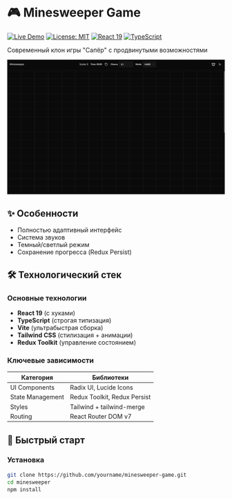 # 🎮 Minesweeper Game

[![Live Demo](https://img.shields.io/badge/demo-live-green.svg)](https://your-game-link.com)
[![License: MIT](https://img.shields.io/badge/license-MIT-blue.svg)](LICENSE)
[![React 19](https://img.shields.io/badge/React-19-%2361DAFB)](https://react.dev)
[![TypeScript](https://img.shields.io/badge/TypeScript-5.7-%233178C6)](https://www.typescriptlang.org)

Современный клон игры "Сапёр" с продвинутыми возможностями

![Game Screenshot](./public/screenshot.jpg)

## ✨ Особенности

- Полностью адаптивный интерфейс
- Система звуков
- Темный/светлый режим
- Сохранение прогресса (Redux Persist)

## 🛠 Технологический стек

### Основные технологии

- **React 19** (с хуками)
- **TypeScript** (строгая типизация)
- **Vite** (ультрабыстрая сборка)
- **Tailwind CSS** (стилизация + анимации)
- **Redux Toolkit** (управление состоянием)

### Ключевые зависимости

| Категория        | Библиотеки                   |
| ---------------- | ---------------------------- |
| UI Components    | Radix UI, Lucide Icons       |
| State Management | Redux Toolkit, Redux Persist |
| Styles           | Tailwind + tailwind-merge    |
| Routing          | React Router DOM v7          |

## 🚀 Быстрый старт

### Установка

```bash
git clone https://github.com/yourname/minesweeper-game.git
cd minesweeper
npm install
```
